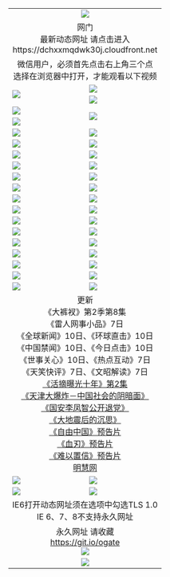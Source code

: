 ﻿<table>
  <tr></tr>
  <tr><td colspan=2 align=center><img src="https://cloud.githubusercontent.com/assets/11880933/13434984/f430fae2-e012-11e5-814f-c2df1e82b247.jpg" /></td></tr>
  <tr><td colspan=2 align=center>网门<br>最新动态网址 请点击进入
<br>https://dchxxmqdwk30j.cloudfront.net
    </td>
  </tr>
  <tr>
    <td colspan=2 align=center>微信用户，必须首先点击右上角三个点<br>选择在浏览器中打开，才能观看以下视频</td>
  </tr>
  <tr>
    <td rowspan=2><a href="https://dchxxmqdwk30j.cloudfront.net/ogUP.aspx?name=11DKC.mp4&count=T:2,2:8,1:16&from=github" target="_blank"><img src="https://dchxxmqdwk30j.cloudfront.net/Up/11DKC1.jpg" /></a></td> 
    <td><div><a href="https://dchxxmqdwk30j.cloudfront.net/ogUP.aspx?name=LRWS.mp4&count=7B:9,6B:44,5A:10,5B:35,4A:14,4B:19,3A:10,3B:26,2A:16,2B:21,1A:23,1B:29&current=7B:9" target="_blank"><img src="https://dchxxmqdwk30j.cloudfront.net/Up/LRWS.jpg" /></a></td>
   </tr>
  <tr>
    <td><a href="https://dchxxmqdwk30j.cloudfront.net/ogNiceVedio.aspx" target="_blank"><img src="https://dchxxmqdwk30j.cloudfront.net/Up/TGKDY.jpg" /></a></td>
  </tr>
  <tr>
    <td><a href="https://dchxxmqdwk30j.cloudfront.net/ogUP.aspx?name=JQR.mp4&count=2" target="_blank"><img src="https://dchxxmqdwk30j.cloudfront.net/Up/JQR.jpg" /></a></td>   
    <td rowspan=2><a href="https://dchxxmqdwk30j.cloudfront.net/ogUP.aspx?name=JP.mp4&count=9" target="_blank"><img src="https://dchxxmqdwk30j.cloudfront.net/Up/JP.jpg" /></td>
  </tr>
  <tr>
    <td><a href="https://dchxxmqdwk30j.cloudfront.net/ogUP.aspx?name=WH.mp4" target="_blank"><img src="https://dchxxmqdwk30j.cloudfront.net/Up/WH.jpg" /></a></td>
  </tr>
  <tr>
    <td><a href="https://dchxxmqdwk30j.cloudfront.net/ogUP.aspx?name=SSZJ.mp4&count=480P:9,S:2" target="_blank"><img src="https://dchxxmqdwk30j.cloudfront.net/Up/SSZJ.jpg" /></a></td>
    <td><a href="https://dchxxmqdwk30j.cloudfront.net/ogUP.aspx?name=ZY.mp4&count=2015:16" target="_blank"><img src="https://dchxxmqdwk30j.cloudfront.net/Up/ZY.jpg" /></a</td>
  </tr>
  <tr>
    <td><a href="https://dchxxmqdwk30j.cloudfront.net/ogUP.aspx?name=XTFY.mp4&count=B:2,A:24" target="_blank"><img src="https://dchxxmqdwk30j.cloudfront.net/Up/XTFY.jpg" /></a></td>
    <td><a href="https://dchxxmqdwk30j.cloudfront.net/ogUP.aspx?name=1XQK.mp4&count=13" target="_blank"><img src="https://dchxxmqdwk30j.cloudfront.net/Up/1XQK.jpg" /></a</td>
  </tr>
  <tr>
    <td><a href="https://dchxxmqdwk30j.cloudfront.net/ogUP.aspx?name=1LYF.mp4&count=2" target="_blank"><img src="https://dchxxmqdwk30j.cloudfront.net/Up/1LYF0.jpg" /></a></td>
    <td><a href="https://dchxxmqdwk30j.cloudfront.net/ogUP.aspx?name=1ZGC.mp4&count=6" target="_blank"><img src="https://dchxxmqdwk30j.cloudfront.net/Up/1ZGC0.jpg" /></a></td>
  </tr>
  <tr>
    <td><a href="https://dchxxmqdwk30j.cloudfront.net/ogUP.aspx?name=1ZKM.mp4&count=3&current=3" target="_blank"><img src="https://dchxxmqdwk30j.cloudfront.net/Up/1ZKM0.jpg" /></a></td>  
    <td><a href="https://dchxxmqdwk30j.cloudfront.net/ogUP.aspx?name=1WWY.mp4&count=6&current=6" target="_blank"><img src="https://dchxxmqdwk30j.cloudfront.net/Up/1WWY0.jpg" /></a></td>
  </tr>
  <tr>
    <td><a href="https://dchxxmqdwk30j.cloudfront.net/ogUP.aspx?name=10JGY.mp4&count=3" target="_blank"><img src="https://dchxxmqdwk30j.cloudfront.net/Up/10JGY0.jpg" /></a></td>
    <td><a href="https://dchxxmqdwk30j.cloudfront.net/ogUP.aspx?name=10CYS.mp4&count=2" target="_blank"><img src="https://dchxxmqdwk30j.cloudfront.net/Up/10CYS0.jpg" /></a></td>
  </tr>
  <tr>
    <td><a href="https://dchxxmqdwk30j.cloudfront.net/ogUP.aspx?name=4SQQ.mp4&count=201603:8,201602:20,201601:21&current=201603:8" target="_blank"><img src="https://dchxxmqdwk30j.cloudfront.net/Up/4SQQ0.jpg"/></a></td>
    <td><a href="https://dchxxmqdwk30j.cloudfront.net/ogUP.aspx?name=4SHQ.mp4&count=201603:10,201602:27,201601:28&current=201603:10" target="_blank"><img src="https://dchxxmqdwk30j.cloudfront.net/Up/4SHQ0.jpg"/></a></td>
  </tr>
  <tr>
    <td><a href="https://dchxxmqdwk30j.cloudfront.net/ogUP.aspx?name=4SZG.mp4&count=201603:9,201602:21,201601:23&current=201603:9" target="_blank"><img src="https://dchxxmqdwk30j.cloudfront.net/Up/4SZG0.jpg"/></a></td>
    <td><a href="https://dchxxmqdwk30j.cloudfront.net/ogUP.aspx?name=4SDJ.mp4&count=201603A:9,201603B:6,201602A:24,201602B:7,201601A:48,201601B:6&current=201603A:9" target="_blank"><img src="https://dchxxmqdwk30j.cloudfront.net/Up/4SDJ0.jpg"/></a></td>
  </tr>
  <tr>
    <td><a href="https://dchxxmqdwk30j.cloudfront.net/ogUP.aspx?name=4SGX.mp4&count=201603:2&current=201603:2" target="_blank"><img src="https://dchxxmqdwk30j.cloudfront.net/Up/4SGX0.jpg"/></a></td>
    <td><a href="https://dchxxmqdwk30j.cloudfront.net/ogUP.aspx?name=4SHD.mp4&count=201603:3&current=201603:1" target="_blank"><img src="https://dchxxmqdwk30j.cloudfront.net/Up/4SHD0.jpg"/></a></td>
  </tr>
  <tr>
    <td><a href="https://dchxxmqdwk30j.cloudfront.net/ogUP.aspx?name=4CTX.mp4&count=201603:2,201602:3,201601:4&current=201603:2" target="_blank"><img src="https://dchxxmqdwk30j.cloudfront.net/Up/4CTX0.jpg"/></a></td>
    <td><a href="https://dchxxmqdwk30j.cloudfront.net/ogUP.aspx?name=4CWZ.mp4&count=201603:1,201602:4,201601:4&current=201603:1" target="_blank"><img src="https://dchxxmqdwk30j.cloudfront.net/Up/4CWZ0.jpg"/></a></td>
  </tr>
  <tr>
    <td><a href="https://dchxxmqdwk30j.cloudfront.net/onUP.aspx?name=https://d2t6x1lwzcff38.cloudfront.net/" target="_blank"><img src="https://dchxxmqdwk30j.cloudfront.net/Up/0DTW.jpg"/></a></td>
    <td><a href="https://dchxxmqdwk30j.cloudfront.net/onUP.aspx?name=https://d240ns8up8earz.cloudfront.net/acenter/" target="_blank"><img src="https://dchxxmqdwk30j.cloudfront.net/Up/0TDW.jpg" /></a></td>
  </tr>
  <tr>
    <td><a href="https://dchxxmqdwk30j.cloudfront.net/onUP.aspx?name=https://d4508d6vomz2p.cloudfront.net/gb/nsc413.htm" target="_blank"><img src="https://dchxxmqdwk30j.cloudfront.net/Up/0DJY.jpg" /></a></td>
    <td><a href="https://dchxxmqdwk30j.cloudfront.net/onUP.aspx?name=https://d3bxwq7vzudb5l.cloudfront.net/xtr/gb/prog204.html" target="_blank"><img src="https://dchxxmqdwk30j.cloudfront.net/Up/0XTR.jpg" /></a></td>
  </tr>
  <tr>
    <td><a href="https://dchxxmqdwk30j.cloudfront.net/onUP.aspx?name=https://d3aj00iefsmfgc.cloudfront.net/" target="_blank"><img src="https://dchxxmqdwk30j.cloudfront.net/Up/0MHW.jpg" /></a></td>
    <td><a href="https://dchxxmqdwk30j.cloudfront.net/onUP.aspx?name=https://d1sbg9daat0zu5.cloudfront.net/" target="_blank"><img src="https://dchxxmqdwk30j.cloudfront.net/Up/0ZJW.jpg" /></a></td>
  </tr>
  <tr>
    <td><a href="https://dchxxmqdwk30j.cloudfront.net/ogUP.aspx?name=0FG.zip" target="_blank"><img src="https://dchxxmqdwk30j.cloudfront.net/Up/0FG.jpg" /></a></td>
    <td><a href="https://dchxxmqdwk30j.cloudfront.net/ogUP.aspx?name=0FGA.apk" target="_blank"><img src="https://dchxxmqdwk30j.cloudfront.net/Up/0FGA.jpg" /></a></td>
  </tr>
  <tr>
    <td><a href="https://dchxxmqdwk30j.cloudfront.net/ogUP.aspx?name=0U.zip" target="_blank"><img src="https://dchxxmqdwk30j.cloudfront.net/Up/0U.jpg" /></a></td>
    <td><a href="https://dchxxmqdwk30j.cloudfront.net/ogUP.aspx?name=0UA.apk" target="_blank"><img src="https://dchxxmqdwk30j.cloudfront.net/Up/0UA.jpg" /></a></td>
  </tr>
  <tr>
    <td><a href="https://dchxxmqdwk30j.cloudfront.net/ogUP.aspx?name=0iPPOTV.zip" target="_blank"><img src="https://dchxxmqdwk30j.cloudfront.net/Up/0iPPOTV.jpg" /></a></td>
    <td><a href="https://dchxxmqdwk30j.cloudfront.net/ogUP.aspx?name=0iNTD.apk" target="_blank"><img src="https://dchxxmqdwk30j.cloudfront.net/Up/0iNTD.jpg" /></a></td>
  </tr>
  <tr>
    <td colspan=2 align=center>更新<br>
      《大裤衩》第2季第8集<br>
      《雷人网事小品》7日<br>
      《全球新闻》10日、《环球直击》10日<br>
      《中国禁闻》10日、《今日点击》10日<br>
      《世事关心》10日、《热点互动》7日<br>
      《天笑快评》7日、《文昭解读》7日<br>
      <a href="https://dchxxmqdwk30j.cloudfront.net/ogUP.aspx?name=SSZJ.mp4&count=480P:9,S:2&current=S:2" target="_blank">《活摘曝光十年》第2集</a><br>
      <a href="https://dchxxmqdwk30j.cloudfront.net/ogUP.aspx?name=4TJDBZ.mp4" target="_blank">《天津大爆炸－中国社会的阴暗面》</a><br>
      <a href="https://dchxxmqdwk30j.cloudfront.net/ogUP.aspx?name=4LFZ.mp4" target="_blank">《国安李凤智公开退党》</a><br>
      <a href="https://dchxxmqdwk30j.cloudfront.net/ogUP.aspx?name=4DDZHDCS.mp4" target="_blank">《大地震后的沉思》</a><br>
      <a href="https://dchxxmqdwk30j.cloudfront.net/ogUP.aspx?name=11ZYZG0.mp4" target="_blank">《自由中国》预告片</a><br>
      <a href="https://dchxxmqdwk30j.cloudfront.net/ogUP.aspx?name=11XR.mp4" target="_blank">《血刃》预告片</a><br>
      <a href="https://dchxxmqdwk30j.cloudfront.net/ogUP.aspx?name=11NYZX.mp4&count=2" target="_blank">《难以置信》预告片</a><br>
      <a href="https://dchxxmqdwk30j.cloudfront.net/onUP.aspx?name=https://www.minghui.org/" target="_blank">明慧网</a></td>
    </td>
  </tr>
  <tr>
    <td><a href="https://dchxxmqdwk30j.cloudfront.net/ogNice.aspx" target="_blank"><img src="https://dchxxmqdwk30j.cloudfront.net/Up/0WCYY.jpg" /></a></td>
    <td><a href="https://dchxxmqdwk30j.cloudfront.net/onCO.aspx?ob=600%E4%BA%8B%E7%89%A9&op=%E5%A2%9E%E5%88%A0%E6%94%B9&args=WH1~%23%E7%B1%BB%E5%9E%8B6%E6%96%B0%E9%97%BB%7c%23%E7%B1%BB%E5%9E%8B6%E8%AF%84%E8%AE%BA&mode=" target="_blank"><img src="https://dchxxmqdwk30j.cloudfront.net/Up/0WZTT.jpg" /></a></td> 
  </tr>
  <tr>
    <td><a href="https://dchxxmqdwk30j.cloudfront.net/ogDY.aspx" target="_blank"><img src="https://dchxxmqdwk30j.cloudfront.net/Up/0FK.jpg" /></a></td>
    <td><a href="https://dchxxmqdwk30j.cloudfront.net/ogST.aspx" target="_blank"><img src="https://dchxxmqdwk30j.cloudfront.net/Up/0ST.jpg" /></a></td> 
  </tr>
  <tr>
    <td colspan=2 align=center>IE6打开动态网址须在选项中勾选TLS 1.0<br/>IE 6、7、8不支持永久网址<br/>
      <!--微信可扫描以下临时二维码<br/>https://bit.ly/1mBQHW8<br/><a href="https://dchxxmqdwk30j.cloudfront.net/Up/0WMGDL3.png" target="_blank"><img src="https://dchxxmqdwk30j.cloudfront.net/Up/0WMGD3.png"/></a><br-->
  </tr>
  <tr>
    <td colspan=2 align=center>永久网址 请收藏<br/><a href="https://git.io/ogate" target="_blank">https://git.io/ogate</a><br/><a href="https://dchxxmqdwk30j.cloudfront.net/Up/0WMGDL2.png" target="_blank"><img src="https://dchxxmqdwk30j.cloudfront.net/Up/0WMGD2.png"/></a></td>
  </tr>
  <tr>
    <td colspan=2 align=center><a href="https://dchxxmqdwk30j.cloudfront.net/ogUP.aspx?name=0oGate.apk" target="_blank"><img src="https://dchxxmqdwk30j.cloudfront.net/Up/0WMAZ.jpg" /></a></td>
  </tr>
  <!--tr>
    <td colspan=2 align=center>可能失效的动态网址
    </td>
  </tr-->
</table>
